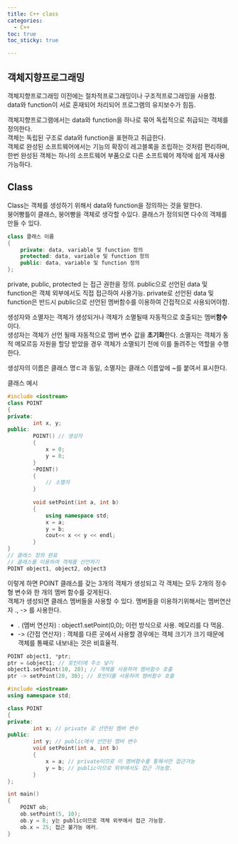 ```yaml
---
title: C++ class
categories:
  - C++
toc: true
toc_sticky: true

---
```


## 객체지향프로그래밍
객체지향프로그래밍 이전에는 절차적프로그래밍이나 구조적프로그래밍을 사용함.  
data와 function이 서로 혼재되어 처리되어 프로그램의 유지보수가 힘듬.  

객체지향프로그램에서는 data와 function을 하나로 묶어 독립적으로 취급되는 객체를 정의한다.  
객체는 독립된 구조로 data와 function을 표현하고 취급한다.  
객체로 완성된 소프트웨어에서는 기능의 확장이 레고블록을 조립하는 것처럼 편리하며, 한번 완성된 객체는 하나의 소프트웨어 부품으로 다른 소프트웨어 제작에 쉽게 재사용 가능하다.  

## Class
Class는 객체를 생성하기 위해서 data와 function을 정의하는 것을 말한다.  
붕어빵틀이 클래스, 붕어빵을 객체로 생각할 수있다. 클래스가 정의되면 다수의 객체를 만들 수 있다.  

```cpp
class 클래스 이름
{
	private: data, variable 및 function 정의 
	protected: data, variable 및 function 정의 
	public: data, variable 및 function 정의 
};

```
private, public, protected 는 접근 권한을 정의.
public으로 선언된 data 및 function은 객체 외부에서도 직접 접근하여 사용가능.
private로 선언된 data 및 function은 반드시 public으로 선언된 멤버함수를 이용하여 간접적으로 사용되어야함.

생성자와 소멸자는 객체가 생성되거나 객체가 소멸될때 자동적으로 호출되는 멤버**함수**이다.  
생성자는 객체가 선언 될때 자동적으로 멤버 변수 값을 **초기화**한다.
소멸자는 객체가 동적 메모르등 자원을 할당 받았을 경우 객체가 소멸되기 전에 이를 돌려주는 역할을 수행한다.  

생성자의 이름은 클래스 명ㄷ과 동일, 소멸자는 클래스 이름앞에 ~를 붙여서 표시한다.  

클래스 예시
```cpp
#include <iostream>
class POINT
{
private: 
		int x, y;
public:
		POINT() // 생성자
		{
			x = 0;
			y = 0;
		}
		~POINT()
		{
			// 소멸자
		}
		
		void setPoint(int a, int b)
		{
			using namespace std;
			x = a;
			y = b;
			cout<< x << y << endl;
		}
}
// 클래스 정의 완료
// 클래스를 이용하여 객체를 선언하기
POINT object1, object2, object3
```
이렇게 하면 POINT 클래스를 갖는 3개의 객체가 생성되고 각 객체는 모두 2개의 정수형 변수와 한 개의 멤버 함수를 갖게된다.  
객체가 생성되면 클래스 멤버들을 사용할 수 있다. 멤버들을 이용하기위해서는 멤버연산자 ., -> 를 사용한다.  
- . (멤버 연산자) : object1.setPoint(0,0); 이런 방식으로 사용. 메모리를 다 먹음.  
- -> (간접 연산자) : 객체를 다른 곳에서 사용할 경우에는 객체 크기가 크기 때문에 객체를 통째로 내보내는 것은 비효율적.  


```cpp
POINT object1, *ptr;
ptr = &object1; // 포인터에 주소 넣기
object1.setPoint(10, 20); // 객체를 사용하여 멤버함수 호출
ptr -> setPoint(20, 30); // 포인터를 사용하여 멤버함수 호출
```
```cpp
#include <iostream>
using namespace std;

class POINT
{
private:
		int x; // private 로 선언된 멤버 변수
public:
		int y; // public에서 선언된 멤버 변수
		void setPoint(int a, int b)
		{
			x = a; // private이므로 이 멤버함수를 통해서만 접근가능
			y = b; // public이므로 외부에서도 접근 가능함.
		}
};

int main()
{
	POINT ob;
	ob.setPoint(5, 10);
	ob.y = 8; y는 public이므로 객체 외부에서 접근 가능함.
	ob.x = 25; 접근 불가능 에러.
}
```
